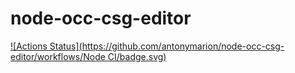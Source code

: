 # node-occ-csg-editor
[![Actions Status](https://github.com/antonymarion/node-occ-csg-editor/workflows/Node CI/badge.svg)](https://github.com/antonymarion/node-occ-csg-editor/actions)
